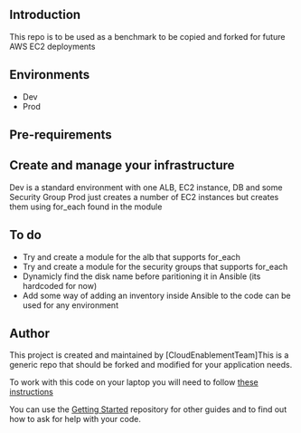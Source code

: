 ## Introduction

This repo is to be used as a benchmark to be copied and forked for future AWS EC2 deployments

## Environments

- Dev
- Prod

## Pre-requirements

## Create and manage your infrastructure

Dev is a standard environment with one ALB, EC2 instance, DB and some Security Group
Prod just creates a number of EC2 instances but creates them using for_each found in the module

## To do

- Try and create a module for the alb that supports for_each
- Try and create a module for the security groups that supports for_each
- Dynamicly find the disk name before paritioning it in Ansible (its hardcoded for now)
- Add some way of adding an inventory inside Ansible to the code can be used for any environment

## Author

This project is created and maintained by [CloudEnablementTeam]This is a generic repo that should be forked and modified for your application needs.

To work with this code on your laptop you will need to follow [these instructions](https://synergy.itd.uts.edu.au/display/CET/Setup+Terragrunt) 

You can use the [Getting Started](https://github.com/uts-itd/getting-started) repository for other guides and to find out how to ask for help with your code.
